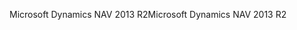 <span data-ttu-id="2fdab-101">Microsoft Dynamics NAV 2013 R2</span><span class="sxs-lookup"><span data-stu-id="2fdab-101">Microsoft Dynamics NAV 2013 R2</span></span>